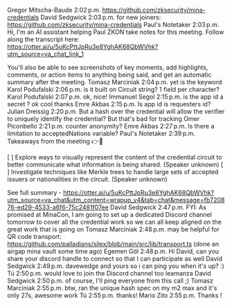 Gregor Mitscha-Baude
2:02 p.m.
https://github.com/zksecurity/mina-credentials
David Sedgwick
2:03 p.m.
for new joiners: https://github.com/zksecurity/mina-credentials
Paul's Notetaker
2:03 p.m.
Hi, I'm an AI assistant helping Paul ZKON take notes for this meeting. Follow along the transcript here:  https://otter.ai/u/5uKcPttJpRu3e8YghAK68QbWVhk?utm_source=va_chat_link_1

You'll also be able to see screenshots of key moments, add highlights, comments, or action items to anything being said, and get an automatic summary after the meeting.
Tomasz Marciniak
2:04 p.m.
yet is the keyword
Karol Podufalski
2:06 p.m.
is it built on Circuit string? 1 field per character?
Karol Podufalski
2:07 p.m.
ok, nice!
Immanuel Segol
2:15 p.m.
is the app id a secret ?
ok cool thanks
Emre Akbas
2:15 p.m.
Is app id is requesters id?
Julian Dreissig
2:20 p.m.
But a hash over the credential will allow the verifier to uniquely identify the credential?
But that's bad for tracking
Omer Piconbello
2:21 p.m.
counter anonymity?
Emre Akbas
2:27 p.m.
Is there a limitation to acceptedNations variable?
Paul's Notetaker
2:39 p.m.
Takeaways from the meeting 👉💬 

[ ] Explore ways to visually represent the content of the credential circuit to better communicate what information is being shared. (Speaker unknown)
[ ] Investigate techniques like Merkle trees to handle large sets of accepted issuers or nationalities in the circuit. (Speaker unknown)

See full summary - https://otter.ai/u/5uKcPttJpRu3e8YghAK68QbWVhk?utm_source=va_chat&utm_content=wrapup_v4&tab=chat&message=fb720876-ed29-4533-a6f6-75c2481f07ee
David Sedgwick
2:47 p.m.
FYI: As promised at MinaCon, I am going to set up a dedicated Discord channel tomorrow  to cover all the credential work so we can all keep aligned on the great work that is going on
Tomasz Marciniak
2:48 p.m.
may be helpful for QR code transport:
https://github.com/palladians/silex/blob/main/src/lib/transport.ts
(done an airgap mina vault some time ago)
Egemen Göl
2:48 p.m.
Hi David, can you share your discord handle to connect so that I can participate as well
David Sedgwick
2:49 p.m.
davewedge
and yours so i can ping you when it's up? :)
Tú
2:50 p.m.
would love to join the Discord channel too
leamanza
David Sedgwick
2:50 p.m.
of course, I'll ping everyone from this call ;)
Tomasz Marciniak
2:55 p.m.
btw, ran the unique hash spec on my m2 max and it's only 27s, awesome work
Tú
2:55 p.m.
thanks!
Mario Zito
2:55 p.m.
Thanks !